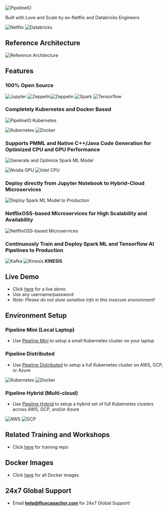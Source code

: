 ![PipelineIO](http://pipeline.io/images/pipeline-io-logo-shadow-210x186.png)

Built with Love and Scale by ex-Netflix and Databricks Engineers

![Netflix](http://pipeline.io/images/netflixoss-logo-white-295x55.png) ![Databricks](http://pipeline.io/images/databricks-logo-350x69.png)

## Reference Architecture
![Reference Architecture](http://advancedspark.com/img/architecture-overview-768x563.png)

## Features
### 100% Open Source
![Jupyter](http://pipeline.io/images/jupyter-logo-105x106.png) ![Zeppelin](http://pipeline.io/images/zeppelin-logo-wide-48x50.png)![Zeppelin](http://pipeline.io/images/zeppelin-logo-wide-110x50.png) ![Spark](http://pipeline.io/images/spark-logo-150x78.png) ![Tensorflow](http://pipeline.io/images/tensorflow-logo-150x128.png)

### Completely Kubernetes and Docker Based

![PipelineIO Kubernetes](https://s3.amazonaws.com/fluxcapacitor.com/img/weavescope-pipelineio.png)

![Kubernetes](http://pipeline.io/images/kubernetes-logo-200x171.png) ![Docker](http://pipeline.io/images/docker-logo-150x126.png)

### Supports PMML and Native C++/Java Code Generation for Optimized CPU and GPU Performance

![Generate and Optimize Spark ML Model](https://s3.amazonaws.com/fluxcapacitor.com/img/ml-model-generating-and-optimizing.png) 

![Nvidia GPU](http://pipeline.io/images/nvidia-cuda-338x181.png) ![Intel CPU](http://pipeline.io/images/intel-logo-250x165.png)

### Deploy directly from Jupyter Notebook to Hybrid-Cloud Microservices

![Deploy Spark ML Model to Production](https://s3.amazonaws.com/fluxcapacitor.com/img/deploy-ml-model-to-production.png)

### NetflixOSS-based Microservices for High Scalability and Availability

![NetflixOSS-based Microservices](http://pipeline.io/images/hystrix-example-600x306.png)

### Continuously Train and Deploy Spark ML and Tensorflow AI Pipelines to Production

![Kafka](http://pipeline.io/images/kafka-logo-wide-219x98.png) ![Kinesis](http://pipeline.io/images/kinesis-logo-110x110.png) **KINESIS**

## Live Demo
* Click [here](http://www.demo.pipeline.io) for a live demo
* Use any username/password
* _Note:  Please do not store sensitive info in this insecure environment!_

## Environment Setup
### Pipeline Mini (Local Laptop)
* Use [Pipeline Mini](wiki/Pipeline-Mini) to setup a small Kubernetes cluster on your laptop

### Pipeline Distributed
* Use [Pipeline Distributed](wiki/Pipeline-Distributed-CPU) to setup a full Kubernetes cluster on AWS, GCP, or Azure

![Kubernetes](http://pipeline.io/images/kubernetes-logo-200x171.png) ![Docker](http://pipeline.io/images/docker-logo-150x126.png)

### Pipeline Hybrid (Multi-cloud)
* Use [Pipeline Hybrid](wiki/Pipeline-Hybrid) to setup a hybrid set of full Kubernetes clusters across AWS, GCP, and/or Azure

![AWS](http://pipeline.io/images/aws-logo-185x73.png) ![GCP](http://pipeline.io/images/gce-logo-190x90.png)

## Related Training and Workshops
* Click [here](https://github.com/fluxcapacitor/pipeline-training/wiki) for training repo

## Docker Images
* Click [here](https://hub.docker.com/u/fluxcapacitor) for all Docker images

## 24x7 Global Support
* Email **help@fluxcapacitor.com** for 24x7 Global Support!
